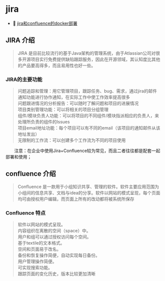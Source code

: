 # jira

* 📄 [jira和confluence的docker部署](siyuan://blocks/20240508144454-x52bnck)

## JIRA 介绍

> JIRA 是目前比较流行的基于Java架构的管理系统，由于Atlassian公司对很多开源项目实行免费提供缺陷跟踪服务，因此在开源领域，其认知度比其他的产品要高得多，而且易用性也好一些。

### JIRA的主要功能

> 问题追踪和管理：用它管理项目，跟踪任务、bug、需求，通过jira的邮件通知功能进行协作通知，在实际工作中使工作效率提高很多  
> 问题跟进情况的分析报告：可以随时了解问题和项目的进展情况  
> 项目类别管理功能：可以将相关的项目分组管理  
> 组件/模块负责人功能：可以将项目的不同组件/模块指派相应的负责人，来处理所负责的组件的Issues  
> 项目email地址功能：每个项目可以有不同的email（该项目的通知邮件从该地址发出）  
> 无限制的工作流：可以创建多个工作流为不同的项目使用

　　注意：在企业中使用Jira+Confluence较为常见，而且二者往往都是配套一起部署和使用；

## confluence 介绍

> Confluence 是一款用于小组知识共享、管理的软件。软件主要应用范围为小组间的信息共享、文档与idea的分享。软件以网站的模式呈现，每个页面均可由授权用户编辑，而页面上所有的改动都将被系统所保存

### Confluence 特点

> 软件以网站的模式呈现。  
> 内容组织在离散的空间（space）中。  
> 用户和组可以通过授权访问每个空间。  
> 基于textile的文本格式。  
> 空间和页面易于改名。  
> 备份和恢复操作简便，自动实现每日备份。  
> 用户管理操作简便。  
> 可实现搜索功能。  
> 跟踪页面的变化历史，版本比较更加清晰
